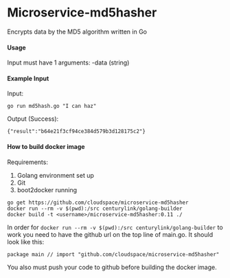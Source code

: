 # Microservice-md5hasher 
Encrypts data by the MD5 algorithm written in Go

#### Usage
Input must have 1 arguments:
-data (string)


#### Example Input
Input:
```
go run md5hash.go "I can haz"
```
Output (Success):
```
{"result":"b64e21f3cf94ce384d579b3d128175c2"}
```

#### How to build docker image
Requirements:

1. Golang environment set up
2. Git
3. boot2docker running

```
go get https://github.com/cloudspace/microservice-md5hasher
docker run --rm -v $(pwd):/src centurylink/golang-builder
docker build -t <username>/microservice-md5hasher:0.11 ./

```
In order for `docker run --rm -v $(pwd):/src centurylink/golang-builder` to work you need to have the github url on the top line of main.go. It should look like this:
```
package main // import "github.com/cloudspace/microservice-md5hasher"
```
You also must push your code to github before building the docker image.
